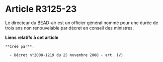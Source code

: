 # Article R3125-23

Le directeur du BEAD-air est un officier général nommé pour une durée de trois ans non renouvelable par décret en conseil des
ministres.

**Liens relatifs à cet article**

	**Créé par**:

	  - Décret n°2008-1219 du 25 novembre 2008 - art. (V)
